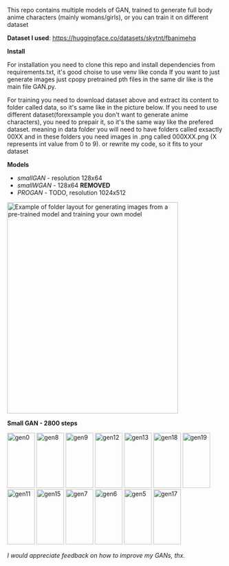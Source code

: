 This repo contains multiple models of GAN, trained to generate full body anime characters (mainly womans/girls), or you can train it on different dataset

**Dataset I used**: https://huggingface.co/datasets/skytnt/fbanimehq


**Install**

For installation you need to clone this repo and install dependencies from requirements.txt, it's good choise to use venv like conda
If you want to just generate images just cpopy pretrained pth files in the same dir like is the main file GAN.py.

For training you need to download dataset above and extract its content to folder called data, so it's same like in the picture below.
If you need to use different dataset(forexsample you don't want to generate anime characters), you need to prepair it, so it's the same way like the prefered dataset.
meaning in data folder you will need to have folders called exsactly 00XX and in these folders you need images in .png called 000XXX.png (X represents int value from 0 to 9).
or rewrite my code, so it fits to your dataset

**Models**
- *smallGAN* - resolution 128x64
- *smallWGAN* - 128x64 **REMOVED**
- *PROGAN* - TODO, resolution 1024x512

<img width="397" height="490" alt="Example of folder layout for generating images from a pre-trained model and training your own model" src="https://github.com/user-attachments/assets/06d8a40e-814f-4be7-94c5-fd32155398b8" />


**Small GAN - 2800 steps**

<img width="64" height="128" alt="gen0" src="https://github.com/user-attachments/assets/78b8ddc1-158f-4e1a-a675-f4fac3cc9e7d" />
<img width="64" height="128" alt="gen8" src="https://github.com/user-attachments/assets/0291490b-cec6-4dda-b243-3dd93d5754f9" />
<img width="64" height="128" alt="gen9" src="https://github.com/user-attachments/assets/3cd80df7-ba6c-4c01-a5ae-82aab2633024" />
<img width="64" height="128" alt="gen12" src="https://github.com/user-attachments/assets/ec7495a0-f05f-40d6-9c3a-9ad6bf519e0d" />
<img width="64" height="128" alt="gen13" src="https://github.com/user-attachments/assets/14a5890c-4f19-45b7-b488-1bd5b016ed46" />
<img width="64" height="128" alt="gen18" src="https://github.com/user-attachments/assets/22b34738-0093-495b-9b28-9313d805e9a9" />
<img width="64" height="128" alt="gen19" src="https://github.com/user-attachments/assets/dce76114-129b-4476-8b0a-908c1d7316d6" />
<img width="64" height="128" alt="gen11" src="https://github.com/user-attachments/assets/866b4749-a42f-4411-abe6-154a327277ec" />
<img width="64" height="128" alt="gen15" src="https://github.com/user-attachments/assets/1d0f4447-9957-42e5-9129-a86bd31a6d5b" />
<img width="64" height="128" alt="gen7" src="https://github.com/user-attachments/assets/c3dca1f6-214a-4a0e-b310-f7e34867d083" />
<img width="64" height="128" alt="gen6" src="https://github.com/user-attachments/assets/53d2aea5-e8a1-48fc-82f6-7596a0af8ae5" />
<img width="64" height="128" alt="gen5" src="https://github.com/user-attachments/assets/a62aadfb-1961-4633-971b-0479ea2293a1" />
<img width="64" height="128" alt="gen17" src="https://github.com/user-attachments/assets/ece8968e-53bf-4221-ba0a-06e691ba7cde" />


*I would appreciate feedback on how to improve my GANs, thx.*
